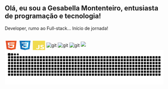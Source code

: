 ## Olá, eu sou a Gesabella Montenteiro, entusiasta de programação e tecnologia!
Developer, rumo ao Full-stack... Início de jornada!

<div style="display: inline_block"><br>
  
  <img align="center" alt="HTML" height="30" width="40" src="https://raw.githubusercontent.com/devicons/devicon/master/icons/html5/html5-original.svg">
  <img align="center" alt="CSS" height="30" width="40" src="https://raw.githubusercontent.com/devicons/devicon/master/icons/css3/css3-original.svg">
  <img align="center" alt="Js" height="30" width="40" src="https://raw.githubusercontent.com/devicons/devicon/master/icons/javascript/javascript-plain.svg">
  <img align="center" alt="git" height="30" width="40" src="https://cdn.jsdelivr.net/gh/devicons/devicon@latest/icons/git/git-original.svg">
  <img align="center" alt="git" height="30" width="40" src="https://devicon-website.vercel.app/api/github/original.svg?color=%23FFFFFF">
  <img align="center" alt="git" height="30" width="40" src="https://devicon-website.vercel.app/api/vscode/original.svg">
  <img src="https://devicon-website.vercel.app/api/java/original-wordmark.svg"></img>
                
</div>

<picture align="center">
  <source media="(prefers-color-scheme: dark)" srcset="https://raw.githubusercontent.com/gesabella/gesabella/output/github-contribution-grid-snake-dark.svg">
  <source media="(prefers-color-scheme: light)" srcset="https://raw.githubusercontent.com/gesabella/gesabella/output/github-contribution-grid-snake-dark.svg">
  <img align="center" alt="github contribution grid snake animation" src="https://raw.githubusercontent.com/gesabella/gesabella/output/github-contribution-grid-snake.svg">
</picture>
